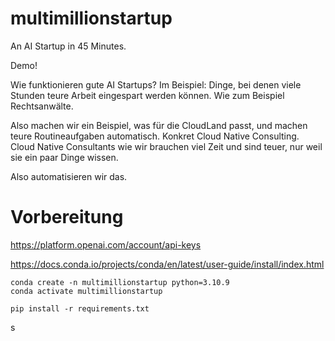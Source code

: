 # multimillionstartup
An AI Startup in 45 Minutes.

Demo! 


Wie funktionieren gute AI Startups? 
Im Beispiel: Dinge, bei denen viele Stunden teure Arbeit eingespart werden können. Wie zum Beispiel Rechtsanwälte.

Also machen wir ein Beispiel, was für die CloudLand passt, und machen teure
Routineaufgaben automatisch. 
Konkret Cloud Native Consulting. Cloud Native Consultants wie wir brauchen 
viel Zeit und sind teuer, nur weil sie ein paar Dinge wissen. 

Also automatisieren wir das. 

# Vorbereitung

https://platform.openai.com/account/api-keys

https://docs.conda.io/projects/conda/en/latest/user-guide/install/index.html



```shell
conda create -n multimillionstartup python=3.10.9
conda activate multimillionstartup

pip install -r requirements.txt
```




s